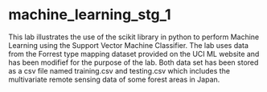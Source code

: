 # machine_learning_stg_1
This lab illustrates the use of the scikit library in python to perform Machine Learning using the Support Vector Machine Classifier. The lab uses data from the Forrest type mapping dataset provided on the UCI ML website and has been modifief for the purpose of the lab. Both data set has been stored as a csv file named training.csv and testing.csv which includes the multivariate remote sensing data of some forest areas in Japan.
